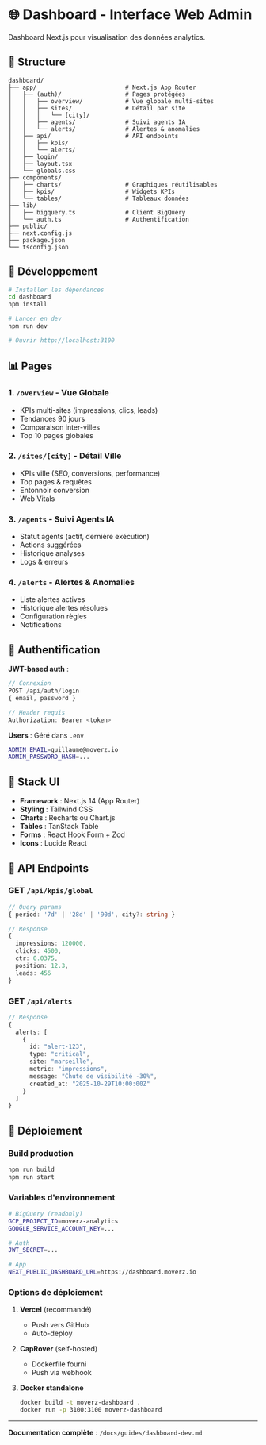 # 🌐 Dashboard - Interface Web Admin

Dashboard Next.js pour visualisation des données analytics.

## 📁 Structure

```
dashboard/
├── app/                         # Next.js App Router
│   ├── (auth)/                  # Pages protégées
│   │   ├── overview/            # Vue globale multi-sites
│   │   ├── sites/               # Détail par site
│   │   │   └── [city]/
│   │   ├── agents/              # Suivi agents IA
│   │   └── alerts/              # Alertes & anomalies
│   ├── api/                     # API endpoints
│   │   ├── kpis/
│   │   └── alerts/
│   ├── login/
│   ├── layout.tsx
│   └── globals.css
├── components/
│   ├── charts/                  # Graphiques réutilisables
│   ├── kpis/                    # Widgets KPIs
│   └── tables/                  # Tableaux données
├── lib/
│   ├── bigquery.ts              # Client BigQuery
│   └── auth.ts                  # Authentification
├── public/
├── next.config.js
├── package.json
└── tsconfig.json
```

## 🚀 Développement

```bash
# Installer les dépendances
cd dashboard
npm install

# Lancer en dev
npm run dev

# Ouvrir http://localhost:3100
```

## 📊 Pages

### 1. `/overview` - Vue Globale
- KPIs multi-sites (impressions, clics, leads)
- Tendances 90 jours
- Comparaison inter-villes
- Top 10 pages globales

### 2. `/sites/[city]` - Détail Ville
- KPIs ville (SEO, conversions, performance)
- Top pages & requêtes
- Entonnoir conversion
- Web Vitals

### 3. `/agents` - Suivi Agents IA
- Statut agents (actif, dernière exécution)
- Actions suggérées
- Historique analyses
- Logs & erreurs

### 4. `/alerts` - Alertes & Anomalies
- Liste alertes actives
- Historique alertes résolues
- Configuration règles
- Notifications

## 🔐 Authentification

**JWT-based auth** :
```typescript
// Connexion
POST /api/auth/login
{ email, password }

// Header requis
Authorization: Bearer <token>
```

**Users** : Géré dans `.env`
```bash
ADMIN_EMAIL=guillaume@moverz.io
ADMIN_PASSWORD_HASH=...
```

## 🎨 Stack UI

- **Framework** : Next.js 14 (App Router)
- **Styling** : Tailwind CSS
- **Charts** : Recharts ou Chart.js
- **Tables** : TanStack Table
- **Forms** : React Hook Form + Zod
- **Icons** : Lucide React

## 📡 API Endpoints

### GET `/api/kpis/global`
```typescript
// Query params
{ period: '7d' | '28d' | '90d', city?: string }

// Response
{
  impressions: 120000,
  clicks: 4500,
  ctr: 0.0375,
  position: 12.3,
  leads: 456
}
```

### GET `/api/alerts`
```typescript
// Response
{
  alerts: [
    {
      id: "alert-123",
      type: "critical",
      site: "marseille",
      metric: "impressions",
      message: "Chute de visibilité -30%",
      created_at: "2025-10-29T10:00:00Z"
    }
  ]
}
```

## 🚀 Déploiement

### Build production

```bash
npm run build
npm run start
```

### Variables d'environnement

```bash
# BigQuery (readonly)
GCP_PROJECT_ID=moverz-analytics
GOOGLE_SERVICE_ACCOUNT_KEY=...

# Auth
JWT_SECRET=...

# App
NEXT_PUBLIC_DASHBOARD_URL=https://dashboard.moverz.io
```

### Options de déploiement

1. **Vercel** (recommandé)
   - Push vers GitHub
   - Auto-deploy

2. **CapRover** (self-hosted)
   - Dockerfile fourni
   - Push via webhook

3. **Docker standalone**
   ```bash
   docker build -t moverz-dashboard .
   docker run -p 3100:3100 moverz-dashboard
   ```

---

**Documentation complète** : `/docs/guides/dashboard-dev.md`

